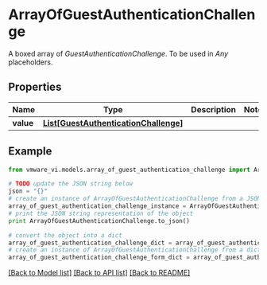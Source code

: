 # ArrayOfGuestAuthenticationChallenge

A boxed array of *GuestAuthenticationChallenge*. To be used in *Any* placeholders. 

## Properties
Name | Type | Description | Notes
------------ | ------------- | ------------- | -------------
**value** | [**List[GuestAuthenticationChallenge]**](GuestAuthenticationChallenge.md) |  | 

## Example

```python
from vmware_vi.models.array_of_guest_authentication_challenge import ArrayOfGuestAuthenticationChallenge

# TODO update the JSON string below
json = "{}"
# create an instance of ArrayOfGuestAuthenticationChallenge from a JSON string
array_of_guest_authentication_challenge_instance = ArrayOfGuestAuthenticationChallenge.from_json(json)
# print the JSON string representation of the object
print ArrayOfGuestAuthenticationChallenge.to_json()

# convert the object into a dict
array_of_guest_authentication_challenge_dict = array_of_guest_authentication_challenge_instance.to_dict()
# create an instance of ArrayOfGuestAuthenticationChallenge from a dict
array_of_guest_authentication_challenge_form_dict = array_of_guest_authentication_challenge.from_dict(array_of_guest_authentication_challenge_dict)
```
[[Back to Model list]](../README.md#documentation-for-models) [[Back to API list]](../README.md#documentation-for-api-endpoints) [[Back to README]](../README.md)


